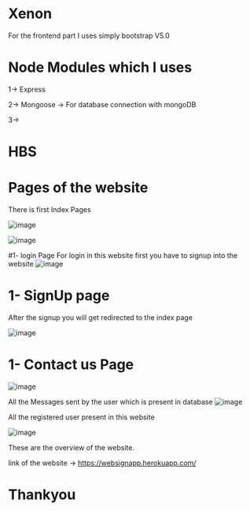 # Xenon
For the frontend part I uses simply  bootstrap V5.0

# Node Modules which I uses
1-> Express

2-> Mongoose ->
For database connection with mongoDB


3->
# HBS

# Pages of the website 
There is first Index Pages

![image](https://user-images.githubusercontent.com/96713971/196822303-b8e582b8-d169-47a1-a860-40a90d992fe7.png)

![image](https://user-images.githubusercontent.com/96713971/196822367-4f354a58-5cca-4c57-9b75-128de6a80ee0.png)


#1- login Page
For login in this website first you have to signup into the website
![image](https://user-images.githubusercontent.com/96713971/196822503-955a3e46-859f-49ca-a8c0-f7437083b7f0.png)

# 1- SignUp page
After the signup you will get redirected to the index page

![image](https://user-images.githubusercontent.com/96713971/196822560-01ad3e0d-b8ac-405c-821d-18523f6f823e.png)

# 1- Contact us Page


![image](https://user-images.githubusercontent.com/96713971/196822605-a8c4092b-3d5c-4b25-8bea-e5734821af90.png)


All the Messages sent by the user which is present in database
![image](https://user-images.githubusercontent.com/96713971/196823045-4299d8cf-9db5-475f-ac67-49ea451e2e64.png)

All the registered user present in this website

![image](https://user-images.githubusercontent.com/96713971/196823189-791461c1-2bff-479a-bc7a-1552b9d14ba1.png)

These are the overview of the website.

link of the website ->  https://websignapp.herokuapp.com/

# Thankyou





